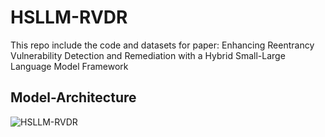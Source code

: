 # HSLLM-RVDR
 
This repo include the code and datasets for paper: Enhancing Reentrancy Vulnerability Detection and Remediation with a Hybrid Small-Large Language Model Framework



## Model-Architecture

![HSLLM-RVDR](overall_framework-1.png)